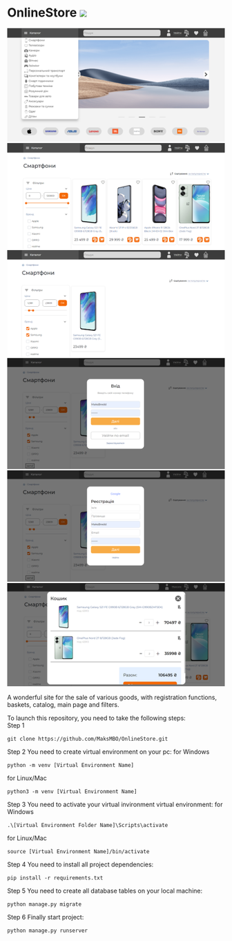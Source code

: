 # OnlineStore ![](https://img.shields.io/badge/django-4.0-brightgreen)

![img](InternteShop/static/../../InternetShop/static/img/for_readme/first.png)
![img](InternteShop/static/../../InternetShop/static/img/for_readme/second.png)
![img](InternteShop/static/../../InternetShop/static/img/for_readme/third.png)
![img](InternteShop/static/../../InternetShop/static/img/for_readme/forth.png)
![img](InternteShop/static/../../InternetShop/static/img/for_readme/fifth.png)
![img](InternteShop/static/../../InternetShop/static/img/for_readme/sixth.png)

A wonderful site for the sale of various goods, with registration functions, baskets, catalog, main page and filters.

To launch this repository, you need to take the following steps:
<br/> Step 1

```
git clone https://github.com/MaksMBO/OnlineStore.git
```
Step 2 You need to create virtual environment on your pc: for Windows
```
python -m venv [Virtual Environment Name]
```
for Linux/Mac

```
python3 -m venv [Virtual Environment Name]
```
Step 3 You need to activate your virtual invironment virtual environment: for Windows
```
.\[Virtual Environment Folder Name]\Scripts\activate
```
for Linux/Mac
```
source [Virtual Environment Name]/bin/activate
```
Step 4 You need to install all project dependencies:
```
pip install -r requirements.txt
```
Step 5 You need to create all database tables on your local machine:
```
python manage.py migrate
```
Step 6 Finally start project:
```
python manage.py runserver
```